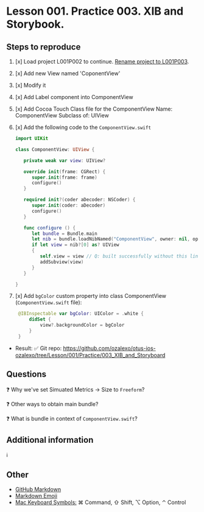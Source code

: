 # Lesson 001. Practice 003. XIB and Storybook.

## Steps to reproduce

1. [x] Load project L001P002 to continue. [Rename project to L001P003](https://stackoverflow.com/a/35500038).
2. [x] Add new View named 'CoponentView'
3. [x] Modify it
4. [x] Add Label component into ComponentView
5. [x] Add Cocoa Touch Class file for the ComponentView
       Name: ComponentView
       Subclass of: UIView
6. [x] Add the following code to the `ComponentView.swift`

   ```swift
   import UIKit

   class ComponentView: UIView {

      private weak var view: UIView?

      override init(frame: CGRect) {
         super.init(frame: frame)
         configure()
      }

      required init?(coder aDecoder: NSCoder) {
         super.init(coder: aDecoder)
         configure()
      }

      func configure () {
         let bundle = Bundle.main
         let nib = bundle.loadNibNamed("ComponentView", owner: nil, options: nil)
         if let view = nib?[0] as? UIView
         {
            self.view = view // Q: built successfully without this line. Why?
            addSubview(view)
         }
      }

   }
   ```

7. [x] Add `bgColor` custom property into class ComponentView (`ComponentView.swift` file):

   ```swift
    @IBInspectable var bgColor: UIColor = .white {
        didSet {
            view?.backgroundColor = bgColor
        }
    }
   ```

- Result:
  :white_check_mark: Git repo: https://github.com/ozalexo/otus-ios-ozalexo/tree/Lesson/001/Practice/003_XIB_and_Storyboard

## Questions

:question: Why we've set Simuated Metrics -> Size to `Freeform`?

:question: Other ways to obtain main bundle?

:question: What is bundle in context of `ComponentView.swift`?

## Additional information

:information_source:

## Other

- [GitHub Markdown](https://guides.github.com/features/mastering-markdown/)
- [Markdown Emoji](https://github.com/ikatyang/emoji-cheat-sheet/blob/master/README.md)
- [Mac Keyboard Symbols:](https://gist.github.com/Zenexer/c5243c4216f1f8cd2251)
  ⌘ Command, ⇧ Shift, ⌥ Option, ⌃ Control
